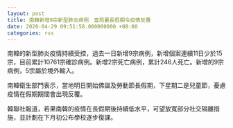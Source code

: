 ```yaml
---
layout: post
title: 南韓新增9宗新型肺炎病例　當局憂長假期令疫情反覆
date: 2020-04-29 09:51:58.000000000 +08:00
categories: rss
---
```


南韓的新型肺炎疫情持續受控，過去一日新增9宗病例，新增個案連續11日少於15宗，目前累計10761宗確診病例。新增2宗死亡病例，累計246人死亡。新增的9宗病例，5宗屬於境外輸入。

南韓衛生部門表示，當地明日開始佛誕及勞動節長假期，下星期二是兒童節，憂慮疫情在假期期間會出現反覆。

韓聯社報道，若果南韓的疫情在長假期後持續低水平，可望放寬部分社交隔離措施，並計劃在下月初公布學校逐步復課。
